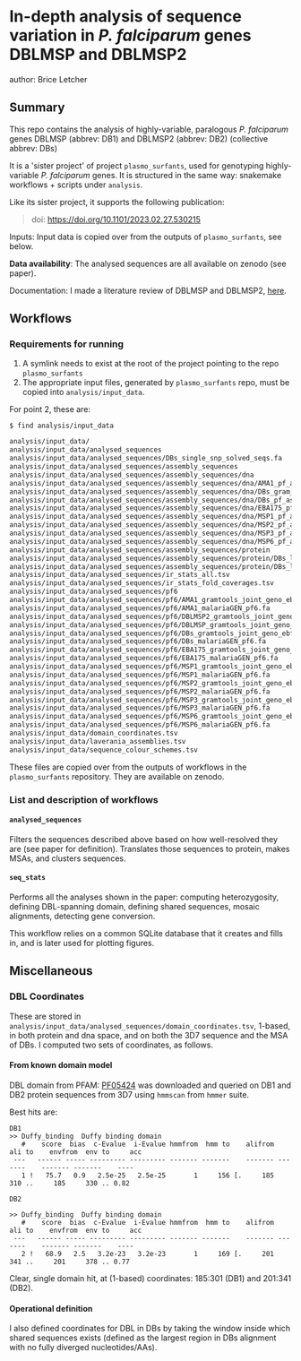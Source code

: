 # In-depth analysis of sequence variation in *P. falciparum* genes DBLMSP and DBLMSP2 

author: Brice Letcher

## Summary

This repo contains the analysis of highly-variable, paralogous *P. falciparum* genes
DBLMSP (abbrev: DB1) and DBLMSP2 (abbrev: DB2) (collective abbrev: DBs)

It is a 'sister project' of project `plasmo_surfants`, used for genotyping
highly-variable *P. falciparum* genes. It is structured in the same way: snakemake
workflows + scripts under `analysis`.

Like its sister project, it supports the following publication:

> doi: https://doi.org/10.1101/2023.02.27.530215

Inputs: Input data is copied over from the outputs of `plasmo_surfants`, see below.

**Data availability**: The analysed sequences are all available on zenodo (see paper).

Documentation: I made a literature review of DBLMSP and DBLMSP2, [here](docs/dblmsp_lit_review/report.pdf).

## Workflows

### Requirements for running

1. A symlink needs to exist at the root of the project pointing to the repo `plasmo_surfants`
2. The appropriate input files, generated by `plasmo_surfants` repo, must be copied into
`analysis/input_data`.

For point 2, these are:

`$ find analysis/input_data`
```sh
analysis/input_data/
analysis/input_data/analysed_sequences
analysis/input_data/analysed_sequences/DBs_single_snp_solved_seqs.fa
analysis/input_data/analysed_sequences/assembly_sequences
analysis/input_data/analysed_sequences/assembly_sequences/dna
analysis/input_data/analysed_sequences/assembly_sequences/dna/AMA1_pf_assemblies.fa
analysis/input_data/analysed_sequences/assembly_sequences/dna/DBs_gram_joint_geno_ebf7bcd5__pacb_ilmn_pf@pf6__analysis_set_fws95__gapfiller__7__13.fa
analysis/input_data/analysed_sequences/assembly_sequences/dna/DBs_pf_assemblies.fa
analysis/input_data/analysed_sequences/assembly_sequences/dna/EBA175_pf_assemblies.fa
analysis/input_data/analysed_sequences/assembly_sequences/dna/MSP1_pf_assemblies.fa
analysis/input_data/analysed_sequences/assembly_sequences/dna/MSP2_pf_assemblies.fa
analysis/input_data/analysed_sequences/assembly_sequences/dna/MSP3_pf_assemblies.fa
analysis/input_data/analysed_sequences/assembly_sequences/dna/MSP6_pf_assemblies.fa
analysis/input_data/analysed_sequences/assembly_sequences/protein
analysis/input_data/analysed_sequences/assembly_sequences/protein/DBs_laverania_assemblies.fa
analysis/input_data/analysed_sequences/assembly_sequences/protein/DBs_laverania_assemblies_with_DBLMSP2_reichenowi.fa
analysis/input_data/analysed_sequences/ir_stats_all.tsv
analysis/input_data/analysed_sequences/ir_stats_fold_coverages.tsv
analysis/input_data/analysed_sequences/pf6
analysis/input_data/analysed_sequences/pf6/AMA1_gramtools_joint_geno_ebf7bcd5__pf6__analysis_set_fws95__gapfiller__7__13.fa
analysis/input_data/analysed_sequences/pf6/AMA1_malariaGEN_pf6.fa
analysis/input_data/analysed_sequences/pf6/DBLMSP2_gramtools_joint_geno_ebf7bcd5__pf6__analysis_set_fws95__gapfiller__7__13.fa
analysis/input_data/analysed_sequences/pf6/DBLMSP_gramtools_joint_geno_ebf7bcd5__pf6__analysis_set_fws95__gapfiller__7__13.fa
analysis/input_data/analysed_sequences/pf6/DBs_gramtools_joint_geno_ebf7bcd5__pf6__analysis_set_fws95__gapfiller__7__13.fa
analysis/input_data/analysed_sequences/pf6/DBs_malariaGEN_pf6.fa
analysis/input_data/analysed_sequences/pf6/EBA175_gramtools_joint_geno_ebf7bcd5__pf6__analysis_set_fws95__gapfiller__7__13.fa
analysis/input_data/analysed_sequences/pf6/EBA175_malariaGEN_pf6.fa
analysis/input_data/analysed_sequences/pf6/MSP1_gramtools_joint_geno_ebf7bcd5__pf6__analysis_set_fws95__gapfiller__7__13.fa
analysis/input_data/analysed_sequences/pf6/MSP1_malariaGEN_pf6.fa
analysis/input_data/analysed_sequences/pf6/MSP2_gramtools_joint_geno_ebf7bcd5__pf6__analysis_set_fws95__gapfiller__7__13.fa
analysis/input_data/analysed_sequences/pf6/MSP2_malariaGEN_pf6.fa
analysis/input_data/analysed_sequences/pf6/MSP3_gramtools_joint_geno_ebf7bcd5__pf6__analysis_set_fws95__gapfiller__7__13.fa
analysis/input_data/analysed_sequences/pf6/MSP3_malariaGEN_pf6.fa
analysis/input_data/analysed_sequences/pf6/MSP6_gramtools_joint_geno_ebf7bcd5__pf6__analysis_set_fws95__gapfiller__7__13.fa
analysis/input_data/analysed_sequences/pf6/MSP6_malariaGEN_pf6.fa
analysis/input_data/domain_coordinates.tsv
analysis/input_data/laverania_assemblies.tsv
analysis/input_data/sequence_colour_schemes.tsv
```

These files are copied over from the outputs of workflows in the `plasmo_surfants` repository.
They are available on zenodo.

### List and description of workflows

#### `analysed_sequences`

Filters the sequences described above based on how well-resolved they are (see paper for
definition). Translates those sequences to protein, makes MSAs, and clusters sequences.

#### `seq_stats`

Performs all the analyses shown in the paper: computing heterozygosity, defining
DBL-spanning domain, defining shared sequences, mosaic alignments, detecting gene
conversion.

This workflow relies on a common SQLite database that it creates and fills in, and is
later used for plotting figures.

## Miscellaneous

### DBL Coordinates

These are stored in `analysis/input_data/analysed_sequences/domain_coordinates.tsv`, 1-based, in both protein and dna space, and on both the 3D7 sequence and the MSA of DBs. I computed two sets of coordinates, as follows.

#### From known domain model
DBL domain from PFAM: [PF05424](http://pfam.xfam.org/family/PF05424) was downloaded and queried on DB1 and DB2 protein sequences from 3D7 using `hmmscan` from `hmmer` suite.

Best hits are:

```
DB1
>> Duffy_binding  Duffy binding domain
   #    score  bias  c-Evalue  i-Evalue hmmfrom  hmm to    alifrom  ali to    envfrom  env to     acc
 ---   ------ ----- --------- --------- ------- -------    ------- -------    ------- -------    ----
   1 !   75.7   0.9   2.5e-25   2.5e-25       1     156 [.     185     310 ..     185     330 .. 0.82

DB2

>> Duffy_binding  Duffy binding domain
   #    score  bias  c-Evalue  i-Evalue hmmfrom  hmm to    alifrom  ali to    envfrom  env to     acc
 ---   ------ ----- --------- --------- ------- -------    ------- -------    ------- -------    ----
   2 !   68.9   2.5   3.2e-23   3.2e-23       1     169 [.     201     341 ..     201     378 .. 0.77
```

Clear, single domain hit, at (1-based) coordinates: 185:301 (DB1) and 201:341 (DB2).

#### Operational definition

I also defined coordinates for DBL in DBs by taking the window inside which shared sequences exists (defined as the largest region in DBs alignment with no fully diverged nucleotides/AAs).
